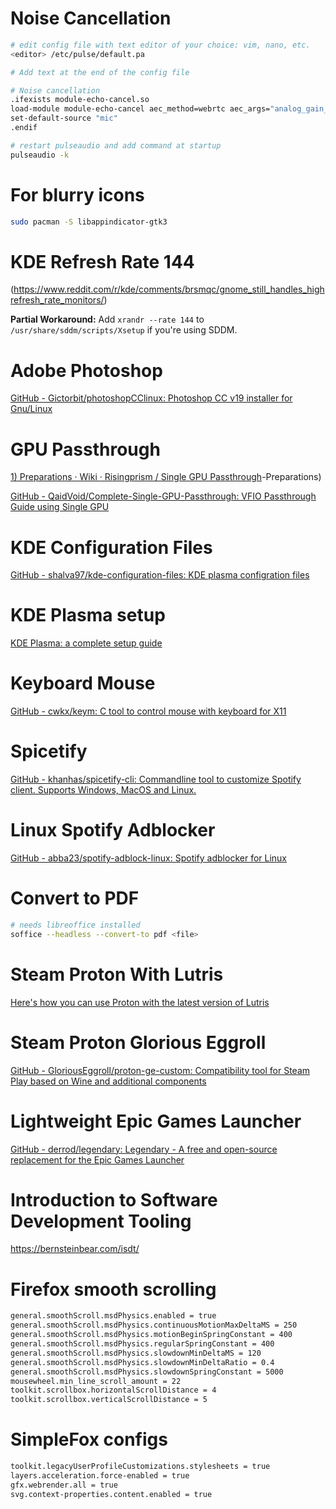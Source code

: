 # Noise Cancellation

```bash
# edit config file with text editor of your choice: vim, nano, etc.
<editor> /etc/pulse/default.pa

# Add text at the end of the config file

# Noise cancellation
.ifexists module-echo-cancel.so
load-module module-echo-cancel aec_method=webrtc aec_args="analog_gain_control=0 digital_gain_control=1" source_name=mic source_properties=device.description=MicHD
set-default-source "mic"
.endif

# restart pulseaudio and add command at startup
pulseaudio -k
```


# For blurry icons

```bash
sudo pacman -S libappindicator-gtk3
```



# KDE Refresh Rate 144

(https://www.reddit.com/r/kde/comments/brsmqc/gnome_still_handles_highrefresh_rate_monitors/)

**Partial Workaround:** Add `xrandr --rate 144` to `/usr/share/sddm/scripts/Xsetup` if you're using SDDM.




# Adobe Photoshop

[GitHub - Gictorbit/photoshopCClinux: Photoshop CC v19 installer for Gnu/Linux](https://github.com/Gictorbit/photoshopCClinux)




# GPU Passthrough

[1) Preparations · Wiki · Risingprism / Single GPU Passthrough](https://gitlab.com/risingprismtv/single-gpu-passthrough/-/wikis/1)-Preparations)

[GitHub - QaidVoid/Complete-Single-GPU-Passthrough: VFIO Passthrough Guide using Single GPU](https://github.com/QaidVoid/Complete-Single-GPU-Passthrough)




# KDE Configuration Files

[GitHub - shalva97/kde-configuration-files: KDE plasma configration files](https://github.com/shalva97/kde-configuration-files)




# KDE Plasma setup

[KDE Plasma: a complete setup guide](https://medium.com/tech-notes-and-geek-stuff/kde-plasma-a-complete-setup-guide-8cb253d081a5)



# Keyboard Mouse

[GitHub - cwkx/keym: C tool to control mouse with keyboard for X11](https://github.com/cwkx/keym)




# Spicetify

[GitHub - khanhas/spicetify-cli: Commandline tool to customize Spotify client. Supports Windows, MacOS and Linux.](https://github.com/khanhas/spicetify-cli)



# Linux Spotify Adblocker

[GitHub - abba23/spotify-adblock-linux: Spotify adblocker for Linux](https://github.com/abba23/spotify-adblock-linux)




# Convert to PDF

```bash
# needs libreoffice installed
soffice --headless --convert-to pdf <file>
```



# Steam Proton With Lutris

[Here's how you can use Proton with the latest version of Lutris](https://www.reddit.com/r/wine_gaming/comments/kb92nr/heres_how_you_can_use_proton_with_the_latest/)




# Steam Proton Glorious Eggroll

[GitHub - GloriousEggroll/proton-ge-custom: Compatibility tool for Steam Play based on Wine and additional components](https://github.com/GloriousEggroll/proton-ge-custom)



# Lightweight Epic Games Launcher

[GitHub - derrod/legendary: Legendary - A free and open-source replacement for the Epic Games Launcher](https://github.com/derrod/legendary)



# Introduction to Software Development Tooling

https://bernsteinbear.com/isdt/


# Firefox smooth scrolling

```bash
general.smoothScroll.msdPhysics.enabled = true
general.smoothScroll.msdPhysics.continuousMotionMaxDeltaMS = 250
general.smoothScroll.msdPhysics.motionBeginSpringConstant = 400
general.smoothScroll.msdPhysics.regularSpringConstant = 400
general.smoothScroll.msdPhysics.slowdownMinDeltaMS = 120
general.smoothScroll.msdPhysics.slowdownMinDeltaRatio = 0.4
general.smoothScroll.msdPhysics.slowdownSpringConstant = 5000
mousewheel.min_line_scroll_amount = 22
toolkit.scrollbox.horizontalScrollDistance = 4
toolkit.scrollbox.verticalScrollDistance = 5
```

# SimpleFox configs

```bash
toolkit.legacyUserProfileCustomizations.stylesheets = true
layers.acceleration.force-enabled = true
gfx.webrender.all = true
svg.context-properties.content.enabled = true
```